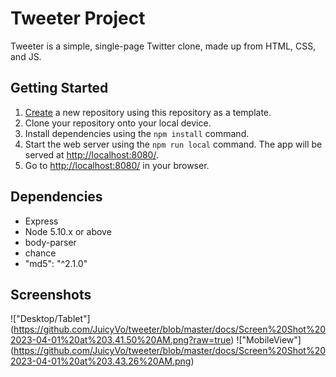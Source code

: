 # Tweeter Project

Tweeter is a simple, single-page Twitter clone, made up from HTML, CSS, and JS.


## Getting Started

1. [Create](https://docs.github.com/en/repositories/creating-and-managing-repositories/creating-a-repository-from-a-template) a new repository using this repository as a template.
2. Clone your repository onto your local device.
3. Install dependencies using the `npm install` command.
3. Start the web server using the `npm run local` command. The app will be served at <http://localhost:8080/>.
4. Go to <http://localhost:8080/> in your browser.

## Dependencies

- Express
- Node 5.10.x or above
- body-parser
- chance
- "md5": "^2.1.0"

## Screenshots

!["Desktop/Tablet"] (https://github.com/JuicyVo/tweeter/blob/master/docs/Screen%20Shot%202023-04-01%20at%203.41.50%20AM.png?raw=true) 
!["MobileView"] (https://github.com/JuicyVo/tweeter/blob/master/docs/Screen%20Shot%202023-04-01%20at%203.43.26%20AM.png) 

